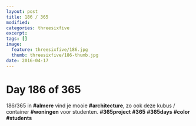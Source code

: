 ```yaml
---
layout: post
title: 186 / 365
modified:
categories: threesixfive
excerpt:
tags: []
image:
  feature: threesixfive/186.jpg
  thumb: threesixfive/186-thumb.jpg
date: 2016-04-17
---
```


# Day 186 of 365

186/365 in **\#almere** vind je mooie **\#architecture**, zo ook deze kubus / container **\#woningen** voor studenten. **\#365project** **\#365** **\#365days** **\#color** **\#students**

